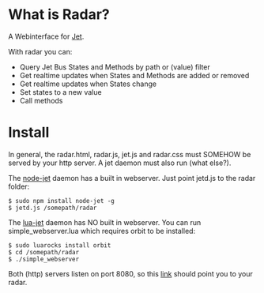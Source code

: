 # What is Radar?

A Webinterface for [Jet](http://jetbus.io).

With radar you can:

 *    Query Jet Bus States and Methods by path or (value) filter
 *    Get realtime updates when States and Methods are added or removed
 *    Get realtime updates when States change
 *    Set states to a new value
 *    Call methods

# Install

In general, the radar.html, radar.js, jet.js and radar.css must SOMEHOW be served by your http server.
A jet daemon must also run (what else?).

The [node-jet](http://github.com/lipp/node-jet) daemon has a built in webserver. Just point jetd.js to the radar folder:

    $ sudo npm install node-jet -g 
    $ jetd.js /somepath/radar

The [lua-jet](http://github.com/lipp/lua-jet) daemon has NO built in webserver. You can run simple_webserver.lua which 
requires orbit to be installed:

    $ sudo luarocks install orbit
    $ cd /somepath/radar
    $ ./simple_webserver
    
Both (http) servers listen on port 8080, so this [link](htttp://localhost:8080) should point you to your radar.
